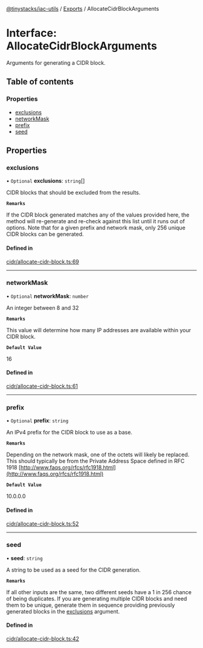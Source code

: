 [@tinystacks/iac-utils](../README.md) / [Exports](../modules.md) / AllocateCidrBlockArguments

# Interface: AllocateCidrBlockArguments

Arguments for generating a CIDR block.

## Table of contents

### Properties

- [exclusions](AllocateCidrBlockArguments.md#exclusions)
- [networkMask](AllocateCidrBlockArguments.md#networkmask)
- [prefix](AllocateCidrBlockArguments.md#prefix)
- [seed](AllocateCidrBlockArguments.md#seed)

## Properties

### exclusions

• `Optional` **exclusions**: `string`[]

CIDR blocks that should be excluded from the results.

**`Remarks`**

If the CIDR block generated matches any of the values provided here, the method will re-generate and re-check against this list until it runs out of options.
Note that for a given prefix and network mask, only 256 unique CIDR blocks can be generated.

#### Defined in

[cidr/allocate-cidr-block.ts:69](https://github.com/tinystacks/iac-utils/blob/bd3bb7b/src/cidr/allocate-cidr-block.ts#L69)

___

### networkMask

• `Optional` **networkMask**: `number`

An integer between 8 and 32

**`Remarks`**

This value will determine how many IP addresses are available within your CIDR block.

**`Default Value`**

16

#### Defined in

[cidr/allocate-cidr-block.ts:61](https://github.com/tinystacks/iac-utils/blob/bd3bb7b/src/cidr/allocate-cidr-block.ts#L61)

___

### prefix

• `Optional` **prefix**: `string`

An IPv4 prefix for the CIDR block to use as a base.

**`Remarks`**

Depending on the network mask, one of the octets will likely be replaced.
This should typically be from the Private Address Space defined in RFC 1918 [http://www.faqs.org/rfcs/rfc1918.html](http://www.faqs.org/rfcs/rfc1918.html)

**`Default Value`**

10.0.0.0

#### Defined in

[cidr/allocate-cidr-block.ts:52](https://github.com/tinystacks/iac-utils/blob/bd3bb7b/src/cidr/allocate-cidr-block.ts#L52)

___

### seed

• **seed**: `string`

A string to be used as a seed for the CIDR generation.

**`Remarks`**

If all other inputs are the same, two different seeds have a 1 in 256 chance of being duplicates.
If you are generating multiple CIDR blocks and need them to be unique, generate them in sequence providing previously generated blocks in the [exclusions](AllocateCidrBlockArguments.md#exclusions) argument.

#### Defined in

[cidr/allocate-cidr-block.ts:42](https://github.com/tinystacks/iac-utils/blob/bd3bb7b/src/cidr/allocate-cidr-block.ts#L42)
